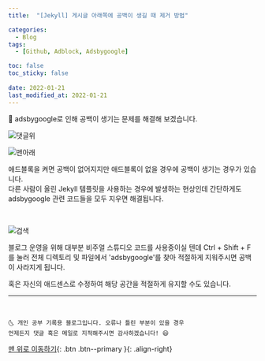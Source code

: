 ```yaml
---
title:  "[Jekyll] 게시글 아래쪽에 공백이 생길 때 제거 방법" 

categories:
  - Blog
tags:
  - [Github, Adblock, Adsbygoogle]

toc: false
toc_sticky: false
 
date: 2022-01-21
last_modified_at: 2022-01-21
---
```


🔔 adsbygoogle로 인해 공백이 생기는 문제를 해결해 보겠습니다.  


![댓글위](https://user-images.githubusercontent.com/45157347/150463097-47250c7d-86df-4133-869a-b218d25e2ef7.JPG)

![맨아래](https://user-images.githubusercontent.com/45157347/150463111-175446da-f5ce-4b6d-906d-2fbb5664613b.JPG)

애드블록을 켜면 공백이 없어지지만 애드블록이 없을 경우에 공백이 생기는 경우가 있습니다.  
다른 사람이 올린 Jekyll 템플릿을 사용하는 경우에 발생하는 현상인데 간단하게도 adsbygoogle 관련 코드들을 모두 지우면 해결됩니다.

<br>

![검색](https://user-images.githubusercontent.com/45157347/150463546-992572db-75b1-4ba8-97eb-256d43ff7331.JPG)

블로그 운영을 위해 대부분 비주얼 스튜디오 코드를 사용중이실 텐데 Ctrl + Shift + F를 눌러 전체 디렉토리 및 파일에서 'adsbygoogle'를 찾아 적절하게 지워주시면 공백이 사라지게 됩니다.

혹은 자신의 애드센스로 수정하여 해당 공간을 적절하게 유지할 수도 있습니다.

***
<br>

    🌜 개인 공부 기록용 블로그입니다. 오류나 틀린 부분이 있을 경우 
    언제든지 댓글 혹은 메일로 지적해주시면 감사하겠습니다! 😄

[맨 위로 이동하기](#){: .btn .btn--primary }{: .align-right}